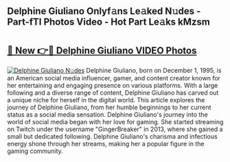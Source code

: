 ## Delphine Giuliano Onlyf𝚊ns Le𝚊ked N𝚞des - Part-fTI Photos Video - Hot Part Le𝚊ks kMzsm

# <h2><a href="http://ac32864.deff.icu/?id=Delphine+Giuliano">🔗 New 👉🔴 Delphine Giuliano VIDEO Photos</a></h2>

[![Delphine Giuliano N𝚞des](https://i.imgur.com/rIISA9y.gif)](http://ac32864.deff.icu/?id=Delphine+Giuliano)
Delphine Giuliano, born on December 1, 1995, is an American social media influencer, gamer, and content creator known for her entertaining and engaging presence on various platforms. With a large following and a diverse range of content, Delphine Giuliano has carved out a unique niche for herself in the digital world. This article explores the journey of Delphine Giuliano, from her humble beginnings to her current status as a social media sensation. Delphine Giuliano's journey into the world of social media began with her love for gaming. She started streaming on Twitch under the username "GingerBreaker" in 2013, where she gained a small but dedicated following. Delphine Giuliano's charisma and infectious energy shone through her streams, making her a popular figure in the gaming community.
